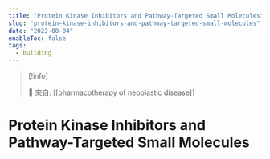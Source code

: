 ```yaml
---
title: "Protein Kinase Inhibitors and Pathway-Targeted Small Molecules"
slug: "protein-kinase-inhibitors-and-pathway-targeted-small-molecules"
date: "2023-08-04"
enableToc: false
tags:
  - building
---
```


> [!info]
>
> 🌱 來自: [[pharmacotherapy of neoplastic disease]]

# Protein Kinase Inhibitors and Pathway-Targeted Small Molecules


